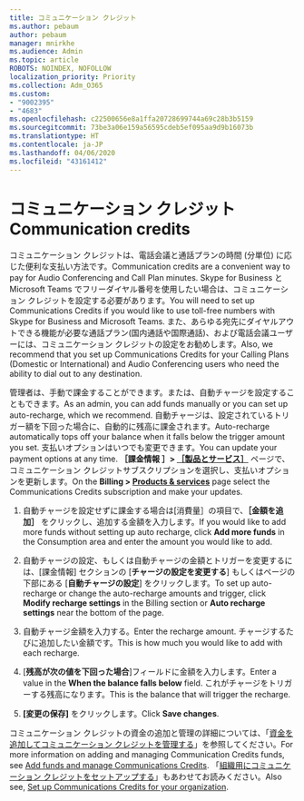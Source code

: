 ```yaml
---
title: コミュニケーション クレジット
ms.author: pebaum
author: pebaum
manager: mnirkhe
ms.audience: Admin
ms.topic: article
ROBOTS: NOINDEX, NOFOLLOW
localization_priority: Priority
ms.collection: Adm_O365
ms.custom:
- "9002395"
- "4683"
ms.openlocfilehash: c22500656e8a1ffa20728699744a69c28b3b5159
ms.sourcegitcommit: 73be3a06e159a56595cdeb5ef095aa9d9b16073b
ms.translationtype: HT
ms.contentlocale: ja-JP
ms.lasthandoff: 04/06/2020
ms.locfileid: "43161412"
---
```

# <a name="communication-credits"></a><span data-ttu-id="6270c-102">コミュニケーション クレジット</span><span class="sxs-lookup"><span data-stu-id="6270c-102">Communication credits</span></span>

<span data-ttu-id="6270c-103">コミュニケーション クレジットは、電話会議と通話プランの時間 (分単位) に応じた便利な支払い方法です。</span><span class="sxs-lookup"><span data-stu-id="6270c-103">Communication credits are a convenient way to pay for Audio Conferencing and Call Plan minutes.</span></span>  <span data-ttu-id="6270c-104">Skype for Business と Microsoft Teams でフリーダイヤル番号を使用したい場合は、コミュニケーション クレジットを設定する必要があります。</span><span class="sxs-lookup"><span data-stu-id="6270c-104">You will need to set up Communications Credits if you would like to use toll-free numbers with Skype for Business and Microsoft Teams.</span></span>  <span data-ttu-id="6270c-105">また、あらゆる宛先にダイヤルアウトできる機能が必要な通話プラン(国内通話や国際通話)、および電話会議ユーザーには、コミュニケーション クレジットの設定をお勧めします。</span><span class="sxs-lookup"><span data-stu-id="6270c-105">Also, we recommend that you set up Communications Credits for your Calling Plans (Domestic or International) and Audio Conferencing users who need the ability to dial out to any destination.</span></span>

<span data-ttu-id="6270c-106">管理者は、手動で課金することができます。または、自動チャージを設定することもできます。</span><span class="sxs-lookup"><span data-stu-id="6270c-106">As an admin, you can add funds manually or you can set up auto-recharge, which we recommend.</span></span>  <span data-ttu-id="6270c-107">自動チャージは、設定されているトリガー額を下回った場合に、自動的に残高に課金されます。</span><span class="sxs-lookup"><span data-stu-id="6270c-107">Auto-recharge automatically tops off your balance when it falls below the trigger amount you set.</span></span>  <span data-ttu-id="6270c-108">支払いオプションはいつでも変更できます。</span><span class="sxs-lookup"><span data-stu-id="6270c-108">You can update your payment options at any time.</span></span> <span data-ttu-id="6270c-109">**［課金情報 ］> [［製品とサービス］](https://go.microsoft.com/fwlink/p/?linkid=842054)** ページで、コミュニケーション クレジットサブスクリプションを選択し、支払いオプションを更新します。</span><span class="sxs-lookup"><span data-stu-id="6270c-109">On the **Billing > [Products & services](https://go.microsoft.com/fwlink/p/?linkid=842054)** page select the Communications Credits subscription and make your updates.</span></span>

1. <span data-ttu-id="6270c-110">自動チャージを設定せずに課金する場合は[消費量］の項目で、**［金額を追加］** をクリックし、追加する金額を入力します。</span><span class="sxs-lookup"><span data-stu-id="6270c-110">If you would like to add more funds without setting up auto recharge, click **Add more funds** in the Consumption area and enter the amount you would like to add.</span></span>

2. <span data-ttu-id="6270c-111">自動チャージの設定、もしくは自動チャージの金額とトリガーを変更するには、[課金情報] セクションの [**チャージの設定を変更する**] もしくはページの下部にある [**自動チャージの設定**] をクリックします。</span><span class="sxs-lookup"><span data-stu-id="6270c-111">To set up auto-recharge or change the auto-recharge amounts and trigger, click **Modify recharge settings** in the Billing section or **Auto recharge settings** near the bottom of the page.</span></span>  

3. <span data-ttu-id="6270c-112">自動チャージ金額を入力する。</span><span class="sxs-lookup"><span data-stu-id="6270c-112">Enter the recharge amount.</span></span>  <span data-ttu-id="6270c-113">チャージするたびに追加したい金額です。</span><span class="sxs-lookup"><span data-stu-id="6270c-113">This is how much you would like to add with each recharge.</span></span>  

4. <span data-ttu-id="6270c-114">[**残高が次の値を下回った場合**]フィールドに金額を入力します。</span><span class="sxs-lookup"><span data-stu-id="6270c-114">Enter a value in the **When the balance falls below** field.</span></span>  <span data-ttu-id="6270c-115">これがチャージをトリガーする残高になります。</span><span class="sxs-lookup"><span data-stu-id="6270c-115">This is the balance that will trigger the recharge.</span></span>

5. <span data-ttu-id="6270c-116">**[変更の保存]** をクリックします。</span><span class="sxs-lookup"><span data-stu-id="6270c-116">Click **Save changes**.</span></span>

<span data-ttu-id="6270c-117">コミュニケーション クレジットの資金の追加と管理の詳細については、「[資金を追加してコミュニケーション クレジットを管理する](https://docs.microsoft.com/microsoftteams/add-funds-and-manage-communications-credits)」を参照してください。</span><span class="sxs-lookup"><span data-stu-id="6270c-117">For more information on adding and managing Communication Credits funds, see [Add funds and manage Communications Credits](https://docs.microsoft.com/microsoftteams/add-funds-and-manage-communications-credits).</span></span> <span data-ttu-id="6270c-118">「[組織用にコミュニケーション クレジットをセットアップする](https://docs.microsoft.com/microsoftteams/set-up-communications-credits-for-your-organization)」もあわせてお読みください。</span><span class="sxs-lookup"><span data-stu-id="6270c-118">Also see, [Set up Communications Credits for your organization](https://docs.microsoft.com/microsoftteams/set-up-communications-credits-for-your-organization).</span></span>
